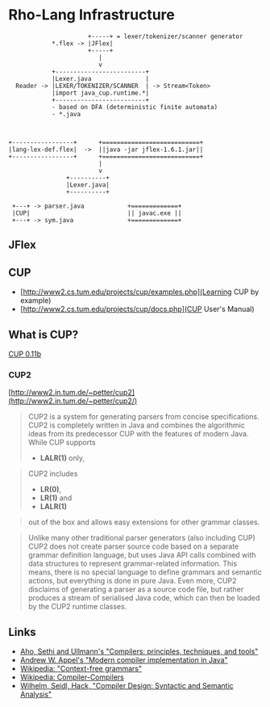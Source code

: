 # Rho-Lang Infrastructure

                          +-----+ = lexer/tokenizer/scanner generator
                *.flex -> |JFlex|
                          +-----+
                             |
                             v
                +-------------------------+
                |Lexer.java               |
      Reader -> |LEXER/TOKENIZER/SCANNER  | -> Stream<Token>
                |import java_cup.runtime.*|
                +-------------------------+
                - based on DFA (deterministic finite automata)
                - *.java    



    +-----------------+      +===========================+ 
    |lang-lex-def.flex|  ->  ||java -jar jflex-1.6.1.jar||
    +-----------------+      +===========================+
                             |
                             v
                    +----------+ 
                    |Lexer.java|
                    +----------+
 
     +---+ -> parser.java            +=============+
     |CUP|                           || javac.exe ||
     +---+ -> sym.java               +=============+
  
## JFlex

## CUP
- [http://www2.cs.tum.edu/projects/cup/examples.php](Learning CUP by example)
- [http://www2.cs.tum.edu/projects/cup/docs.php](CUP User's Manual)

## What is CUP?
[CUP 0.11b]()

### CUP2

[http://www2.in.tum.de/~petter/cup2](http://www2.in.tum.de/~petter/cup2/)
> CUP2 is a system for generating parsers from concise specifications. CUP2 is completely written in Java and combines the algorithmic ideas from its predecessor CUP with the features of modern Java.
> While CUP supports 
> - **LALR(1)** only, 

> CUP2 includes 
> - **LR(0)**, 
> - **LR(1)** and 
> - **LALR(1)** 

> out of the box and allows easy extensions for other grammar classes.

> Unlike many other traditional parser generators (also including CUP) CUP2 does not create parser source code based on a separate grammar definition language, but uses Java API calls combined with data structures to represent grammar-related information. This means, there is no special language to define grammars and semantic actions, but everything is done in pure Java. Even more, CUP2 disclaims of generating a parser as a source code file, but rather produces a stream of serialised Java code, which can then be loaded by the CUP2 runtime classes.

## Links
- [Aho, Sethi and Ullmann's "Compilers: principles, techniques, and tools"](http://books.google.de/books?id=n3eVQgAACAAJ)
- [Andrew W. Appel's "Modern compiler implementation in Java"](http://books.google.de/books?id=JNs6fWkJZbAC)
- [Wikipedia: "Context-free grammars"](http://en.wikipedia.org/wiki/Context_free_grammars)
- [Wikipedia: Compiler-Compilers](http://en.wikipedia.org/wiki/Compiler-compiler)
- [Wilhelm, Seidl, Hack, "Compiler Design: Syntactic and Semantic Analysis"](https://www.springer.com/gp/book/9783642175398)
